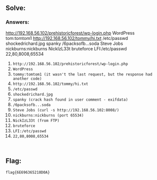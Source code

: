 ## Solve:

### Answers:
http://192.168.56.102/prehistoricforest/wp-login.php
WordPress
tom:tomtom1
http://192.168.56.102/tommy/hi.txt
/etc/passwd
shockedrichard.jpg
spanky
/6packsofb...soda
Steve Jobs
nickburns:nickburns
NickIzL33t
bruteforce
LFI:/etc/passwd
22,80,8008,65534

1. `http://192.168.56.102/prehistoricforest/wp-login.php`
2. `WordPress`
3. `tommy:tomtom1 (it wasn't the last request, but the response had another code)`
4. `http://192.168.56.102/tommy/hi.txt`
5. `/etc/passwd`
6. `shockedrichard.jpg`
7. `spanky (crack hash found in user comment - exifdata)`
8. `/6packsofb...soda`
9. `Steve Jobs (curl -s http://192.168.56.102:8008/)`
10. `nickburns:nickburns (port 65534)`
11. `NickIzL33t (from FTP)`
12. `bruteforce`
13. `LFI:/etc/passwd`
14. `22,80,8008,65534`

<br/>

## Flag:

`flag{6E696365210D0A}`
